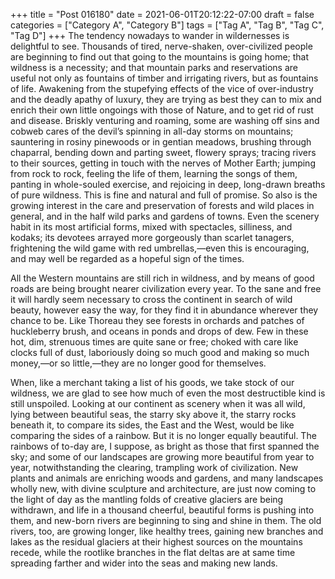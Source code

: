 +++
title = "Post 016180"
date = 2021-06-01T20:12:22-07:00
draft = false
categories = ["Category A", "Category B"]
tags = ["Tag A", "Tag B", "Tag C", "Tag D"]
+++
The tendency nowadays to wander in wildernesses is delightful to see. Thousands of tired, nerve-shaken, over-civilized people are beginning to find out that going to the mountains is going home; that wildness is a necessity; and that mountain parks and reservations are useful not only as fountains of timber and irrigating rivers, but as fountains of life. Awakening from the stupefying effects of the vice of over-industry and the deadly apathy of luxury, they are trying as best they can to mix and enrich their own little ongoings with those of Nature, and to get rid of rust and disease. Briskly venturing and roaming, some are washing off sins and cobweb cares of the devil’s spinning in all-day storms on mountains; sauntering in rosiny pinewoods or in gentian meadows, brushing through chaparral, bending down and parting sweet, flowery sprays; tracing rivers to their sources, getting in touch with the nerves of Mother Earth; jumping from rock to rock, feeling the life of them, learning the songs of them, panting in whole-souled exercise, and rejoicing in deep, long-drawn breaths of pure wildness. This is fine and natural and full of promise. So also is the growing interest in the care and preservation of forests and wild places in general, and in the half wild parks and gardens of towns. Even the scenery habit in its most artificial forms, mixed with spectacles, silliness, and kodaks; its devotees arrayed more gorgeously than scarlet tanagers, frightening the wild game with red umbrellas,—even this is encouraging, and may well be regarded as a hopeful sign of the times.

All the Western mountains are still rich in wildness, and by means of good roads are being brought nearer civilization every year. To the sane and free it will hardly seem necessary to cross the continent in search of wild beauty, however easy the way, for they find it in abundance wherever they chance to be. Like Thoreau they see forests in orchards and patches of huckleberry brush, and oceans in ponds and drops of dew. Few in these hot, dim, strenuous times are quite sane or free; choked with care like clocks full of dust, laboriously doing so much good and making so much money,—or so little,—they are no longer good for themselves.

When, like a merchant taking a list of his goods, we take stock of our wildness, we are glad to see how much of even the most destructible kind is still unspoiled. Looking at our continent as scenery when it was all wild, lying between beautiful seas, the starry sky above it, the starry rocks beneath it, to compare its sides, the East and the West, would be like comparing the sides of a rainbow. But it is no longer equally beautiful. The rainbows of to-day are, I suppose, as bright as those that first spanned the sky; and some of our landscapes are growing more beautiful from year to year, notwithstanding the clearing, trampling work of civilization. New plants and animals are enriching woods and gardens, and many landscapes wholly new, with divine sculpture and architecture, are just now coming to the light of day as the mantling folds of creative glaciers are being withdrawn, and life in a thousand cheerful, beautiful forms is pushing into them, and new-born rivers are beginning to sing and shine in them. The old rivers, too, are growing longer, like healthy trees, gaining new branches and lakes as the residual glaciers at their highest sources on the mountains recede, while the rootlike branches in the flat deltas are at same time spreading farther and wider into the seas and making new lands.
